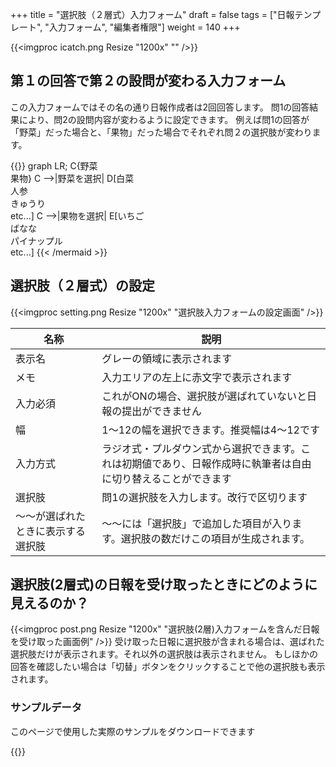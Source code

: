 +++
title = "選択肢（２層式）入力フォーム"
draft = false
tags = ["日報テンプレート", "入力フォーム", "編集者権限"]
weight = 140
+++

{{<imgproc icatch.png Resize "1200x" "" />}}

## 第１の回答で第２の設問が変わる入力フォーム

この入力フォームではその名の通り日報作成者は2回回答します。
問1の回答結果により、問2の設問内容が変わるように設定できます。
例えば問1の回答が「野菜」だった場合と、「果物」だった場合でそれぞれ問２の選択肢が変わります。

{{<mermaid align="left">}}
graph LR;
    C{野菜<br>果物}
    C -->|野菜を選択| D[白菜<br>人参<br>きゅうり<br>etc...]
    C -->|果物を選択| E[いちご<br>ばなな<br>パイナップル<br>etc...]
{{< /mermaid >}}

## 選択肢（２層式）の設定

{{<imgproc setting.png Resize "1200x" "選択肢入力フォームの設定画面" />}}

|名称|説明|
|---|---|
|表示名|グレーの領域に表示されます|
|メモ|入力エリアの左上に赤文字で表示されます|
|入力必須|これがONの場合、選択肢が選ばれていないと日報の提出ができません|
|幅|1〜12の幅を選択できます。推奨幅は4〜12です|
|入力方式|ラジオ式・プルダウン式から選択できます。これは初期値であり、日報作成時に執筆者は自由に切り替えることができます|
|選択肢|問1の選択肢を入力します。改行で区切ります|
|〜〜が選ばれたときに表示する選択肢|〜〜には「選択肢」で追加した項目が入ります。選択肢の数だけこの項目が生成されます。|

## 選択肢(2層式)の日報を受け取ったときにどのように見えるのか？

{{<imgproc post.png Resize "1200x" "選択肢(2層)入力フォームを含んだ日報を受け取った画面例" />}}
受け取った日報に選択肢が含まれる場合は、選ばれた選択肢だけが表示されます。それ以外の選択肢は表示されません。
もしほかの回答を確認したい場合は「切替」ボタンをクリックすることで他の選択肢も表示されます。

### サンプルデータ

このページで使用した実際のサンプルをダウンロードできます

{{<attachments style="orange" />}}
